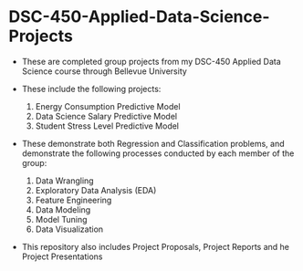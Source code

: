 # DSC-450-Applied-Data-Science-Projects

- These are completed group projects from my DSC-450 Applied Data Science course through Bellevue University
- These include the following projects:
    1) Energy Consumption Predictive Model
    2) Data Science Salary Predictive Model
    3) Student Stress Level Predictive Model
 
- These demonstrate both Regression and Classification problems, and demonstrate the following processes conducted by each member of the group:

    1) Data Wrangling
    2) Exploratory Data Analysis (EDA)
    3) Feature Engineering
    4) Data Modeling
    5) Model Tuning
    6) Data Visualization

- This repository also includes Project Proposals, Project Reports and he Project Presentations
